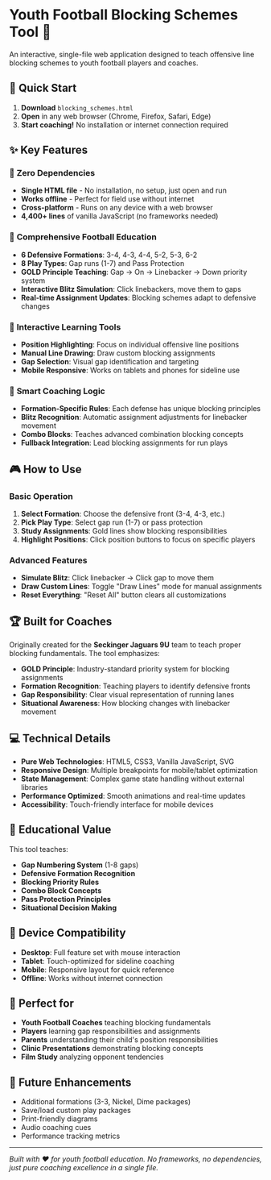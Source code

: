 # Youth Football Blocking Schemes Tool 🏈

An interactive, single-file web application designed to teach offensive line blocking schemes to youth football players and coaches.

## 🚀 Quick Start

1. **Download** `blocking_schemes.html`
2. **Open** in any web browser (Chrome, Firefox, Safari, Edge)
3. **Start coaching!** No installation or internet connection required

## ✨ Key Features

### 📱 **Zero Dependencies**
- **Single HTML file** - No installation, no setup, just open and run
- **Works offline** - Perfect for field use without internet
- **Cross-platform** - Runs on any device with a web browser
- **4,400+ lines** of vanilla JavaScript (no frameworks needed)

### 🏈 **Comprehensive Football Education**
- **6 Defensive Formations**: 3-4, 4-3, 4-4, 5-2, 5-3, 6-2
- **8 Play Types**: Gap runs (1-7) and Pass Protection
- **GOLD Principle Teaching**: Gap → On → Linebacker → Down priority system
- **Interactive Blitz Simulation**: Click linebackers, move them to gaps
- **Real-time Assignment Updates**: Blocking schemes adapt to defensive changes

### 🎯 **Interactive Learning Tools**
- **Position Highlighting**: Focus on individual offensive line positions
- **Manual Line Drawing**: Draw custom blocking assignments
- **Gap Selection**: Visual gap identification and targeting
- **Mobile Responsive**: Works on tablets and phones for sideline use

### 🧠 **Smart Coaching Logic**
- **Formation-Specific Rules**: Each defense has unique blocking principles
- **Blitz Recognition**: Automatic assignment adjustments for linebacker movement
- **Combo Blocks**: Teaches advanced combination blocking concepts
- **Fullback Integration**: Lead blocking assignments for run plays

## 🎮 How to Use

### Basic Operation
1. **Select Formation**: Choose the defensive front (3-4, 4-3, etc.)
2. **Pick Play Type**: Select gap run (1-7) or pass protection
3. **Study Assignments**: Gold lines show blocking responsibilities
4. **Highlight Positions**: Click position buttons to focus on specific players

### Advanced Features
- **Simulate Blitz**: Click linebacker → Click gap to move them
- **Draw Custom Lines**: Toggle "Draw Lines" mode for manual assignments
- **Reset Everything**: "Reset All" button clears all customizations

## 🏆 Built for Coaches

Originally created for the **Seckinger Jaguars 9U** team to teach proper blocking fundamentals. The tool emphasizes:

- **GOLD Principle**: Industry-standard priority system for blocking assignments
- **Formation Recognition**: Teaching players to identify defensive fronts
- **Gap Responsibility**: Clear visual representation of running lanes
- **Situational Awareness**: How blocking changes with linebacker movement

## 💻 Technical Details

- **Pure Web Technologies**: HTML5, CSS3, Vanilla JavaScript, SVG
- **Responsive Design**: Multiple breakpoints for mobile/tablet optimization
- **State Management**: Complex game state handling without external libraries
- **Performance Optimized**: Smooth animations and real-time updates
- **Accessibility**: Touch-friendly interface for mobile devices

## 🎯 Educational Value

This tool teaches:
- **Gap Numbering System** (1-8 gaps)
- **Defensive Formation Recognition**
- **Blocking Priority Rules**
- **Combo Block Concepts**
- **Pass Protection Principles**
- **Situational Decision Making**

## 📱 Device Compatibility

- **Desktop**: Full feature set with mouse interaction
- **Tablet**: Touch-optimized for sideline coaching
- **Mobile**: Responsive layout for quick reference
- **Offline**: Works without internet connection

## 🤝 Perfect for

- **Youth Football Coaches** teaching blocking fundamentals
- **Players** learning gap responsibilities and assignments  
- **Parents** understanding their child's position responsibilities
- **Clinic Presentations** demonstrating blocking concepts
- **Film Study** analyzing opponent tendencies

## 🔧 Future Enhancements

- Additional formations (3-3, Nickel, Dime packages)
- Save/load custom play packages
- Print-friendly diagrams
- Audio coaching cues
- Performance tracking metrics

---

*Built with ❤️ for youth football education. No frameworks, no dependencies, just pure coaching excellence in a single file.*
